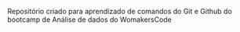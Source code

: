 Repositório criado para aprendizado de comandos do Git e Github do bootcamp de Análise de dados do WomakersCode

